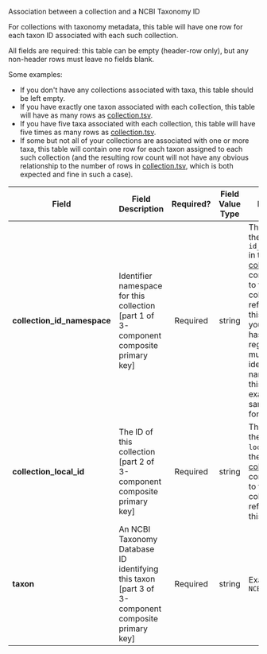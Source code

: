 Association between a collection and a NCBI Taxonomy ID

For collections with taxonomy metadata, this table will have one row for each taxon ID associated with each such collection.

All fields are required: this table can be empty (header-row only), but any non-header rows must leave no fields blank.

Some examples:   
- If you don't have any collections associated with taxa, this table should be left empty.
- If you have exactly one taxon associated with each collection, this table will have as many rows as [collection.tsv](./TableInfo:-collection.tsv).
- If you have five taxa associated with each collection, this table will have five times as many rows as [collection.tsv](./TableInfo:-collection.tsv).
- If some but not all of your collections are associated with one or more taxa, this table will contain one row for each taxon assigned to each such collection (and the resulting row count will not have any obvious relationship to the number of rows in [collection.tsv](./TableInfo:-collection.tsv), which is both expected and fine in such a case).


Field | Field Description | Required? | Field Value Type | Extra Info 
------|-------------------|:-----------:|:-------------:|------------
**collection_id_namespace** | Identifier namespace for this collection [part 1 of 3-component composite primary key] | Required | string | This will be the value of `id_namespace` in the row in [collection.tsv](./TableInfo:-collection.tsv) corresponding to the collection referenced in this row. If your program has not registered multiple CFDE identifier namespaces, this will be exactly the same value for all rows.
**collection_local_id** | The ID of this collection [part 2 of 3-component composite primary key] | Required | string | This will be the value of `local_id` in the row in [collection.tsv](./TableInfo:-collection.tsv) corresponding to the collection referenced in this row.
**taxon** |An NCBI Taxonomy Database ID identifying this taxon [part 3 of 3-component composite primary key] | Required | string | Example: `NCBI:txid9606`